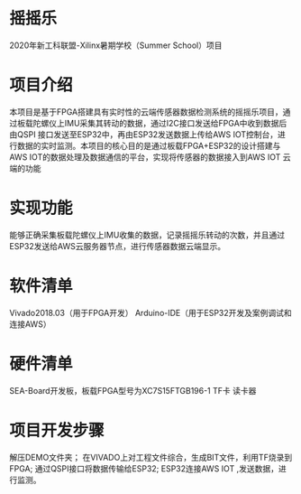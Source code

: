# 摇摇乐
2020年新工科联盟-Xilinx暑期学校（Summer School）项目

# 项目介绍

本项目是基于FPGA搭建具有实时性的云端传感器数据检测系统的摇摇乐项目，通过板载陀螺仪上IMU采集其转动的数据，通过I2C接口发送给FPGA中收到数据后由QSPI	接口发送至ESP32中，再由ESP32发送数据上传给AWS IOT控制台，进行数据的实时监测。本项目的核心目的是通过板载FPGA+ESP32的设计搭建与AWS IOT的数据处理及数据通信的平台，实现将传感器的数据接入到AWS IOT 云端的功能

# 实现功能

能够正确采集板载陀螺仪上IMU收集的数据，记录摇摇乐转动的次数，并且通过ESP32发送给AWS云服务器节点，进行传感器数据云端显示。

# 软件清单

Vivado2018.03（用于FPGA开发）  Arduino-IDE（用于ESP32开发及案例调试和连接AWS）

# 硬件清单

SEA-Board开发板，板载FPGA型号为XC7S15FTGB196-1  TF卡 读卡器

# 项目开发步骤
解压DEMO文件夹；
在VIVADO上对工程文件综合，生成BIT文件，利用TF烧录到FPGA;
通过QSPI接口将数据传输给ESP32;
ESP32连接AWS IOT ,发送数据，进行监测。




